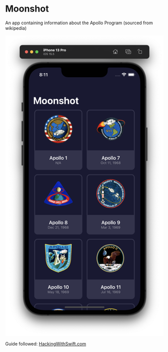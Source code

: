 # Moonshot
An app containing information about the Apollo Program (sourced from wikipedia)

![Image](https://github.com/Wind-Explorer/Wind-Explorer/raw/main/images/Moonshot2.png)

Guide followed: [HackingWithSwift.com](https://www.hackingwithswift.com/books/ios-swiftui/moonshot-introduction)
